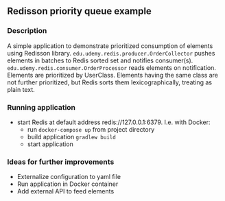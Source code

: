 ## Redisson priority queue example
### Description
A simple application to demonstrate prioritized consumption of elements using Redisson library.
`edu.udemy.redis.producer.OrderCollector` pushes elements in batches to Redis sorted set and notifies consumer(s).
`edu.udemy.redis.consumer.OrderProcessor` reads elements on notification.
Elements are prioritized by UserClass. Elements having the same class are not further prioritized, but Redis sorts them lexicographically, treating as plain text. 
### Running application
 * start Redis at default address redis://127.0.0.1:6379. I.e. with Docker:
   - run `docker-compose up` from project directory
   - build application `gradlew build`
   - start application
### Ideas for further improvements
 * Externalize configuration to yaml file
 * Run application in Docker container
 * Add external API to feed elements